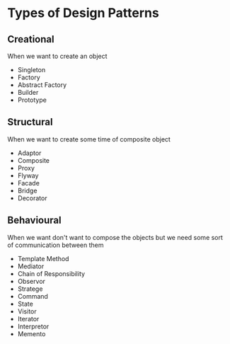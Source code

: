 # Types of Design Patterns

## Creational
When we want to create an object
* Singleton 
* Factory
* Abstract Factory
* Builder
* Prototype

## Structural
When we want to create some time of composite object
* Adaptor
* Composite
* Proxy
* Flyway
* Facade
* Bridge
* Decorator

## Behavioural
When we want don't want to compose the objects but we need some sort of communication between them
* Template Method
* Mediator
* Chain of Responsibility
* Observor
* Stratege
* Command
* State
* Visitor
* Iterator
* Interpretor
* Memento 